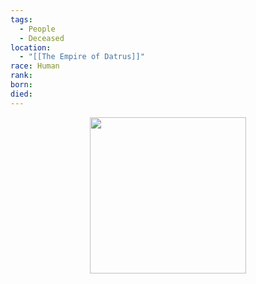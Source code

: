 ```yaml
---
tags:
  - People
  - Deceased
location:
  - "[[The Empire of Datrus]]"
race: Human
rank: 
born: 
died:
---
```

<p style="text-align:center;"><img src="https://foundry-vtt-kb.s3.us-east-2.amazonaws.com/Images/Tokens/NPCs/Nobles/" width="250" height="250"></p>

